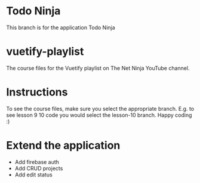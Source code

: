 # Todo Ninja
This branch is for the application Todo Ninja

# vuetify-playlist
The course files for the Vuetify playlist on The Net Ninja YouTube channel.

# Instructions
To see the course files, make sure you select the appropriate branch. E.g. to see lesson 9 10 code you would select the lesson-10 branch.
Happy coding :)


# Extend the application
- Add firebase auth
- Add CRUD projects
- Add edit status